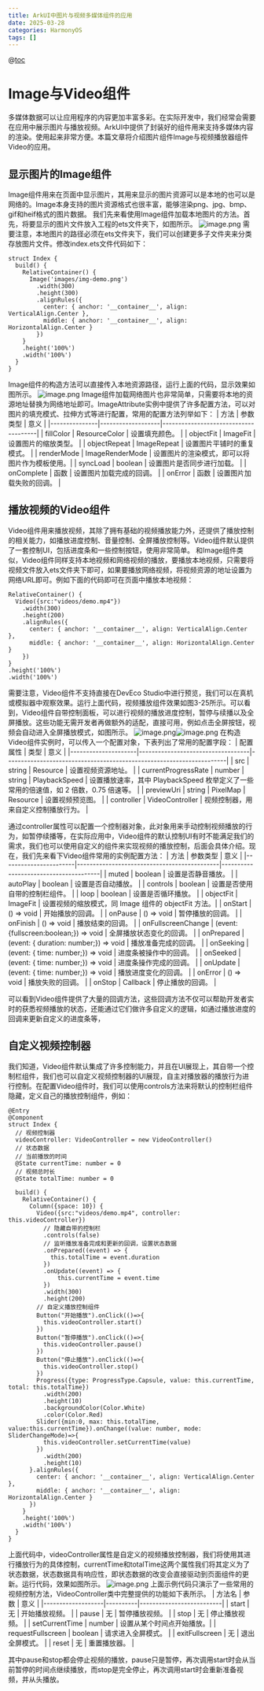 ```yaml
---
title: ArkUI中图片与视频多媒体组件的应用
date: 2025-03-28
categories: HarmonyOS
tags: []
---
```

@[toc](本文目录)
# Image与Video组件

多媒体数据可以让应用程序的内容更加丰富多彩。在实际开发中，我们经常会需要在应用中展示图片与播放视频。ArkUI中提供了封装好的组件用来支持多媒体内容的渲染。使用起来非常方便。本篇文章将介绍图片组件Image与视频播放器组件Video的应用。

## 显示图片的Image组件
Image组件用来在页面中显示图片，其用来显示的图片资源可以是本地的也可以是网络的。Image本身支持的图片资源格式也很丰富，能够渲染png、jpg、bmp、gif和heif格式的图片数据。
我们先来看使用Image组件加载本地图片的方法。首先，将要显示的图片文件放入工程的ets文件夹下，如图所示。
![image.png](https://dl-harmonyos.51cto.com/images/202503/240f3da388bed96fb1242501b60a46aad7719d.png?x-oss-process=image/resize,w_345,h_720)
需要注意，本地图片的路径必须在ets文件夹下，我们可以创建更多子文件夹来分类存放图片文件。修改index.ets文件代码如下：
```
struct Index {
  build() {
    RelativeContainer() {
      Image('images/img-demo.png')
        .width(300)
        .height(300)
        .alignRules({
          center: { anchor: '__container__', align: VerticalAlign.Center },
          middle: { anchor: '__container__', align: HorizontalAlign.Center }
        })
    }
    .height('100%')
    .width('100%')
  }
}
```
Image组件的构造方法可以直接传入本地资源路径，运行上面的代码，显示效果如图所示。
![image.png](https://dl-harmonyos.51cto.com/images/202503/085140d04685f3c2027569f31c92ce1fd260f9.png?x-oss-process=image/resize,w_271,h_1280)
Image组件加载网络图片也非常简单，只需要将本地的资源地址替换为网络地址即可。ImageAttribute实例中提供了许多配置方法，可以对图片的填充模式、拉伸方式等进行配置，常用的配置方法列举如下：
| 方法          | 参数类型          | 意义                                  |
|---------------|-------------------|--------------------------------------|
| fillColor     | ResourceColor     | 设置填充颜色。                       |
| objectFit     | ImageFit          | 设置图片的缩放类型。                 |
| objectRepeat  | ImageRepeat       | 设置图片平铺时的重复模式。           |
| renderMode    | ImageRenderMode   | 设置图片的渲染模式，即可以将图片作为模板使用。|
| syncLoad      | boolean           | 设置图片是否同步进行加载。           |
| onComplete    | 函数              | 设置图片加载完成的回调。             |
| onError       | 函数              | 设置图片加载失败的回调。             |
## 播放视频的Video组件
Video组件用来播放视频，其除了拥有基础的视频播放能力外，还提供了播放控制的相关能力，如播放进度控制、音量控制、全屏播放控制等。Video组件默认提供了一套控制UI，包括进度条和一些控制按钮，使用非常简单。
和Image组件类似，Video组件同样支持本地视频和网络视频的播放，要播放本地视频，只需要将视频文件放入ets文件夹下即可，如果要播放网络视频，将视频资源的地址设置为网络URL即可。例如下面的代码即可在页面中播放本地视频：
```
RelativeContainer() {
  Video({src:"videos/demo.mp4"})
    .width(300)
    .height(200)
    .alignRules({
      center: { anchor: '__container__', align: VerticalAlign.Center },
      middle: { anchor: '__container__', align: HorizontalAlign.Center }
    })
}
.height('100%')
.width('100%')
```
需要注意，Video组件不支持直接在DevEco Studio中进行预览，我们可以在真机或模拟器中观察效果。运行上面代码，视频播放组件效果如图3-25所示。可以看到，Video组件自带控制面板，可以进行视频的播放进度控制，暂停与续播以及全屏播放。这些功能无需开发者再做额外的适配，直接可用，例如点击全屏按钮，视频会自动进入全屏播放模式，如图所示。
![image.png](https://dl-harmonyos.51cto.com/images/202503/f2f7eab726bab97369d080fa5443efd02e896d.png?x-oss-process=image/resize,w_289,h_1280)![image.png](https://dl-harmonyos.51cto.com/images/202503/84c4a21473a7f15531d581a645d73bdd4405e5.png?x-oss-process=image/resize,w_288,h_1280)
在构造Video组件实例时，可以传入一个配置对象，下表列出了常用的配置字段：
| 配置属性            | 类型                              | 意义                                                                 |
|---------------------|-----------------------------------|----------------------------------------------------------------------|
| src                 | string \| Resource                | 设置视频资源地址。                                                   |
| currentProgressRate | number \| string \| PlaybackSpeed | 设置播放速率，其中 PlaybackSpeed 枚举定义了一些常用的倍速值，如 2 倍数，0.75 倍速等。 |
| previewUri          | string \| PixelMap \| Resource    | 设置视频预览图。                                                     |
| controller          | VideoController                   | 视频控制器，用来自定义控制播放行为。                                 |

通过controller属性可以配置一个控制器对象，此对象用来手动控制视频播放的行为，如暂停续播等，在实际应用中，Video组件的默认控制UI有时不能满足我们的需求，我们也可以使用自定义的组件来实现视频的播放控制，后面会具体介绍。现在，我们先来看下Video组件常用的实例配置方法：
| 方法                  | 参数类型                                     | 意义                                   |
|-----------------------|---------------------------------------------|---------------------------------------|
| muted                 | boolean                                     | 设置是否静音播放。                    |
| autoPlay              | boolean                                     | 设置是否自动播放。                    |
| controls              | boolean                                     | 设置是否使用自带的控制栏组件。        |
| loop                  | boolean                                     | 设置是否循环播放。                    |
| objectFit             | ImageFit                                    | 设置视频的缩放模式，同 Image 组件的 objectFit 方法。|
| onStart               | () => void                                  | 开始播放的回调。                      |
| onPause               | () => void                                  | 暂停播放的回调。                      |
| onFinish              | () => void                                  | 播放结束的回调。                      |
| onFullscreenChange    | (event: {fullscreen:boolean;}) => void      | 全屏播放状态变化的回调。              |
| onPrepared            | (event: { duration: number;}) => void       | 播放准备完成的回调。                  |
| onSeeking             | (event: { time: number;}) => void           | 进度条被操作中的回调。                |
| onSeeked              | (event: { time: number;}) => void           | 进度条操作完成的回调。                |
| onUpdate              | (event: { time: number;}) => void           | 播放进度变化的回调。                  |
| onError               | () => void                                  | 播放失败的回调。                      |
| onStop                | Callback<void>                              | 停止播放的回调。                      |

可以看到Video组件提供了大量的回调方法，这些回调方法不仅可以帮助开发者实时的获悉视频播放的状态，还能通过它们做许多自定义的逻辑，如通过播放进度的回调来更新自定义的进度条等，
## 自定义视频控制器
我们知道，Video组件默认集成了许多控制能力，并且在UI展现上，其自带一个控制栏组件，我们也可以自定义视频控制器的UI展现，自主对播放器的播放行为进行控制。在配置Video组件时，我们可以使用controls方法来将默认的控制栏组件隐藏，定义自己的播放控制组件，例如：
```
@Entry
@Component
struct Index {
  // 视频控制器
  videoController: VideoController = new VideoController()
  // 状态数据
  // 当前播放的时间
  @State currentTime: number = 0
  // 视频总时长
  @State totalTime: number = 0

  build() {
    RelativeContainer() {
      Column({space: 10}) {
        Video({src:"videos/demo.mp4", controller: this.videoController})
          // 隐藏自带的控制栏
          .controls(false)
          // 监听播放准备完成和更新的回调，设置状态数据
          .onPrepared((event) => {
            this.totalTime = event.duration
          })
          .onUpdate((event) => {
              this.currentTime = event.time
          })
          .width(300)
          .height(200)
        // 自定义播放控制组件
        Button("开始播放").onClick(()=>{
          this.videoController.start()
        })
        Button("暂停播放").onClick(()=>{
          this.videoController.pause()
        })
        Button("停止播放").onClick(()=>{
          this.videoController.stop()
        })
        Progress({type: ProgressType.Capsule, value: this.currentTime, total: this.totalTime})
          .width(200)
          .height(10)
          .backgroundColor(Color.White)
          .color(Color.Red)
        Slider({min:0, max: this.totalTime, value:this.currentTime}).onChange((value: number, mode: SliderChangeMode)=>{
          this.videoController.setCurrentTime(value)
        })
          .width(200)
          .height(10)
      }.alignRules({
        center: { anchor: '__container__', align: VerticalAlign.Center },
        middle: { anchor: '__container__', align: HorizontalAlign.Center }
      })
    }
    .height('100%')
    .width('100%')
  }
}
```
上面代码中，videoController属性是自定义的视频播放控制器，我们将使用其进行播放行为的具体控制，currentTime和totalTime这两个属性我们将其定义为了状态数据，状态数据具有响应性，即状态数据的改变会直接驱动到页面组件的更新。运行代码，效果如图所示。
![image.png](https://dl-harmonyos.51cto.com/images/202503/c8a057d887afa2842ca374e0aa36ad7aee7ac3.png?x-oss-process=image/resize,w_290,h_1280)
上面示例代码只演示了一些常用的视频控制方法，VideoController类中完整提供的功能如下表所示。
| 方法名            | 参数     | 意义                       |
|-------------------|----------|--------------------------|
| start             | 无       | 开始播放视频。            |
| pause             | 无       | 暂停播放视频。            |
| stop              | 无       | 停止播放视频。            |
| setCurrentTime    | number   | 设置从某个时间点开始播放。|
| requestFullscreen | boolean  | 请求进入全屏模式。        |
| exitFullscreen    | 无       | 退出全屏模式。            |
| reset             | 无       | 重置播放器。              |

其中pause和stop都会停止视频的播放，pause只是暂停，再次调用start时会从当前暂停的时间点继续播放，而stop是完全停止，再次调用start时会重新准备视频，并从头播放。